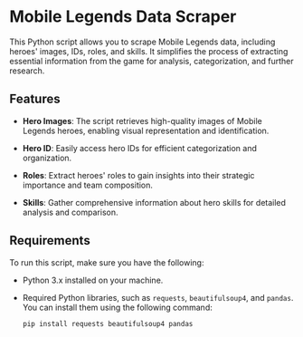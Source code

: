 # Mobile Legends Data Scraper

This Python script allows you to scrape Mobile Legends data, including heroes' images, IDs, roles, and skills. It simplifies the process of extracting essential information from the game for analysis, categorization, and further research.

## Features

- **Hero Images**: The script retrieves high-quality images of Mobile Legends heroes, enabling visual representation and identification.

- **Hero ID**: Easily access hero IDs for efficient categorization and organization.

- **Roles**: Extract heroes' roles to gain insights into their strategic importance and team composition.

- **Skills**: Gather comprehensive information about hero skills for detailed analysis and comparison.

## Requirements

To run this script, make sure you have the following:

- Python 3.x installed on your machine.
- Required Python libraries, such as `requests`, `beautifulsoup4`, and `pandas`. You can install them using the following command:

  ```shell
  pip install requests beautifulsoup4 pandas
